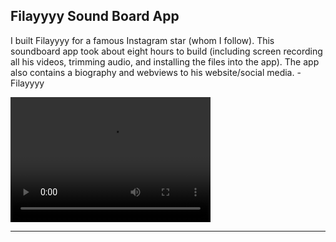 ## Filayyyy Sound Board App

I built Filayyyy for a famous Instagram star (whom I follow). 
This soundboard app took about eight hours to build (including 
screen recording all his videos, trimming audio, and installing 
the files into the app). The app also contains a biography and 
webviews to his website/social media. - Filayyyy

<video src="./supporting_files/filayyyy-video.mp4" width="320" height="200" controls preload></video>

---